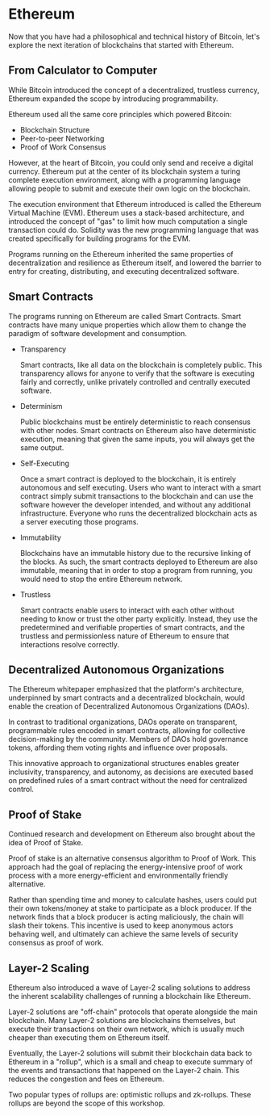 # Ethereum

Now that you have had a philosophical and technical history of Bitcoin, let's explore the next iteration of blockchains that started with Ethereum.

## From Calculator to Computer

While Bitcoin introduced the concept of a decentralized, trustless currency, Ethereum expanded the scope by introducing programmability.

Ethereum used all the same core principles which powered Bitcoin:

- Blockchain Structure
- Peer-to-peer Networking
- Proof of Work Consensus

However, at the heart of Bitcoin, you could only send and receive a digital currency. Ethereum put at the center of its blockchain system a turing complete execution environment, along with a programming language allowing people to submit and execute their own logic on the blockchain.

The execution environment that Ethereum introduced is called the Ethereum Virtual Machine (EVM). Ethereum uses a stack-based architecture, and introduced the concept of "gas" to limit how much computation a single transaction could do. Solidity was the new programming language that was created specifically for building programs for the EVM.

Programs running on the Ethereum inherited the same properties of decentralization and resilience as Ethereum itself, and lowered the barrier to entry for creating, distributing, and executing decentralized software.

## Smart Contracts

The programs running on Ethereum are called Smart Contracts. Smart contracts have many unique properties which allow them to change the paradigm of software development and consumption.

- Transparency

	Smart contracts, like all data on the blockchain is completely public. This transparency allows for anyone to verify that the software is executing fairly and correctly, unlike privately controlled and centrally executed software.

- Determinism

	Public blockchains must be entirely deterministic to reach consensus with other nodes. Smart contracts on Ethereum also have deterministic execution, meaning that given the same inputs, you will always get the same output.

- Self-Executing

	Once a smart contract is deployed to the blockchain, it is entirely autonomous and self executing. Users who want to interact with a smart contract simply submit transactions to the blockchain and can use the software however the developer intended, and without any additional infrastructure. Everyone who runs the decentralized blockchain acts as a server executing those programs.

- Immutability

	Blockchains have an immutable history due to the recursive linking of the blocks. As such, the smart contracts deployed to Ethereum are also immutable, meaning that in order to stop a program from running, you would need to stop the entire Ethereum network.

- Trustless

	Smart contracts enable users to interact with each other without needing to know or trust the other party explicitly. Instead, they use the predetermined and verifiable properties of smart contracts, and the trustless and permissionless nature of Ethereum to ensure that interactions resolve correctly.

## Decentralized Autonomous Organizations

The Ethereum whitepaper emphasized that the platform's architecture, underpinned by smart contracts and a decentralized blockchain, would enable the creation of Decentralized Autonomous Organizations (DAOs).

In contrast to traditional organizations, DAOs operate on transparent, programmable rules encoded in smart contracts, allowing for collective decision-making by the community. Members of DAOs hold governance tokens, affording them voting rights and influence over proposals.

This innovative approach to organizational structures enables greater inclusivity, transparency, and autonomy, as decisions are executed based on predefined rules of a smart contract without the need for centralized control.

## Proof of Stake

Continued research and development on Ethereum also brought about the idea of Proof of Stake.

Proof of stake is an alternative consensus algorithm to Proof of Work. This approach had the goal of replacing the energy-intensive proof of work process with a more energy-efficient and environmentally friendly alternative.

Rather than spending time and money to calculate hashes, users could put their own tokens/money at stake to participate as a block producer. If the network finds that a block producer is acting maliciously, the chain will slash their tokens. This incentive is used to keep anonymous actors behaving well, and ultimately can achieve the same levels of security consensus as proof of work.

## Layer-2 Scaling

Ethereum also introduced a wave of Layer-2 scaling solutions to address the inherent scalability challenges of running a blockchain like Ethereum.

Layer-2 solutions are "off-chain" protocols that operate alongside the main blockchain. Many Layer-2 solutions are blockchains themselves, but execute their transactions on their own network, which is usually much cheaper than executing them on Ethereum itself.

Eventually, the Layer-2 solutions will submit their blockchain data back to Ethereum in a "rollup", which is a small and cheap to execute summary of the events and transactions that happened on the Layer-2 chain. This reduces the congestion and fees on Ethereum.

Two popular types of rollups are: optimistic rollups and zk-rollups. These rollups are beyond the scope of this workshop.
